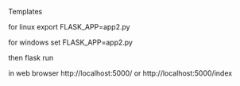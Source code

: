 Templates

for linux
	export FLASK_APP=app2.py

for windows
	set FLASK_APP=app2.py

then
	flask run

in web browser
	http://localhost:5000/
	or
	http://localhost:5000/index